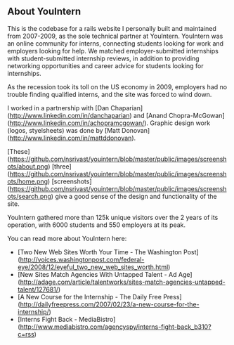 ## About YouIntern ##

This is the codebase for a rails website I personally built and maintained from 2007-2009, as the sole 
technical partner at YouIntern. YouIntern was an online community for interns, connecting students looking
for work and employers looking for help. We matched employer-submitted internships with student-submitted 
internship reviews, in addition to providing networking opportunities and career advice for students looking 
for internships.

As the recession took its toll on the US economy in 2009, employers had no trouble finding qualified 
interns, and the site was forced to wind down. 

I worked in a partnership with [Dan Chaparian] (http://www.linkedin.com/in/danchaparian) and [Anand 
Chopra-McGowan] (http://www.linkedin.com/in/achopramcgowan/). Graphic design work (logos, styelsheets)
was done by [Matt Donovan] (http://www.linkedin.com/in/mattddonovan).

[These] (https://github.com/nsrivast/youintern/blob/master/public/images/screenshots/about.png) 
[three] (https://github.com/nsrivast/youintern/blob/master/public/images/screenshots/home.png)
[screenshots] (https://github.com/nsrivast/youintern/blob/master/public/images/screenshots/search.png)
give a good sense of the design and functionality of the site.

YouIntern gathered more than 125k unique visitors over the 2 years of its operation, with 6000 students
and 550 employers at its peak.

You can read more about YouIntern here:
* [Two New Web Sites Worth Your Time - The Washington Post] (http://voices.washingtonpost.com/federal-eye/2008/12/eyeful_two_new_web_sites_worth.html)
* [New Sites Match Agencies With Untapped Talent - Ad Age] (http://adage.com/article/talentworks/sites-match-agencies-untapped-talent/127681/)
* [A New Course for the Internship - The Daily Free Press] (http://dailyfreepress.com/2007/02/23/a-new-course-for-the-internship/)
* [Interns Fight Back - MediaBistro] (http://www.mediabistro.com/agencyspy/interns-fight-back_b310?c=rss)

